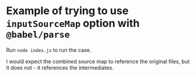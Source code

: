 # Example of trying to use `inputSourceMap` option with `@babel/parse`

Run `node index.js` to run the case.

I would expect the combined source map to reference the original files, but it does not - it references the intermediates.

